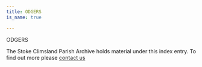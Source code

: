 ```yaml
---
title: ODGERS
is_name: true

---
```


ODGERS


The Stoke Climsland Parish Archive holds material under this index entry. To find out more please [contact us](/contact/)
